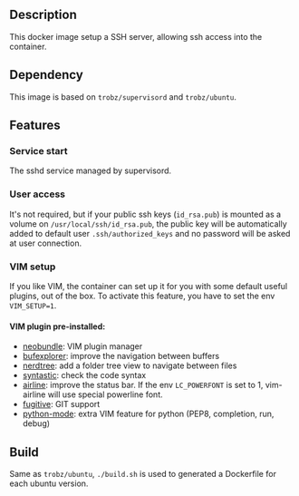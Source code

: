 ## Description

This docker image setup a SSH server, allowing ssh access into the container.

## Dependency

This image is based on `trobz/supervisord` and `trobz/ubuntu`.

## Features

### Service start

The sshd service managed by supervisord.

### User access

It's not required, but if your public ssh keys (`id_rsa.pub`) is mounted as a volume on `/usr/local/ssh/id_rsa.pub`, the public key will be automatically added to default user `.ssh/authorized_keys` and no password will be asked at user connection.

### VIM setup

If you like VIM, the container can set up it for you with some default useful plugins, out of the box.
To activate this feature, you have to set the env `VIM_SETUP=1`.

#### VIM plugin pre-installed:

- [neobundle](https://github.com/Shougo/neobundle.vim): VIM plugin manager
- [bufexplorer](https://github.com/jlanzarotta/bufexplorer): improve the navigation between buffers
- [nerdtree](https://github.com/scrooloose/nerdtree): add a folder tree view to navigate between files
- [syntastic](https://github.com/scrooloose/syntastic): check the code syntax 
- [airline](https://github.com/bling/vim-airline): improve the status bar. If the env `LC_POWERFONT` is set to 1, 
vim-airline will use special powerline font.  
- [fugitive](https://github.com/tpope/vim-fugitive): GIT support
- [python-mode](https://github.com/klen/python-mode): extra VIM feature for python (PEP8, completion, run, debug)


## Build

Same as `trobz/ubuntu`, `./build.sh` is used to generated a Dockerfile for each ubuntu version.
